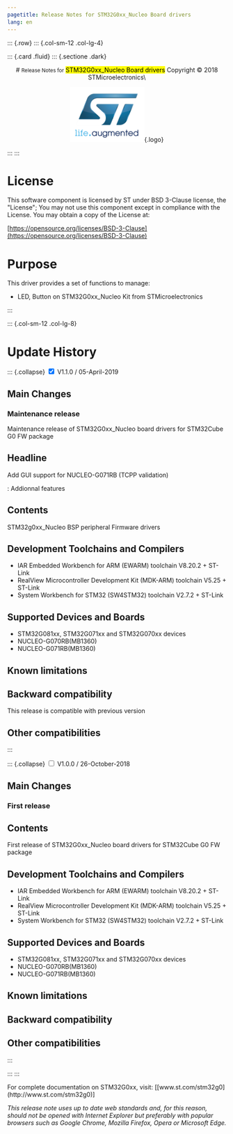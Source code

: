 ```yaml
---
pagetitle: Release Notes for STM32G0xx_Nucleo Board drivers
lang: en
---
```


::: {.row}
::: {.col-sm-12 .col-lg-4}

::: {.card .fluid}
::: {.sectione .dark}
<center>
# <small>Release Notes for</small> <mark>STM32G0xx_Nucleo Board drivers</mark>
Copyright &copy; 2018 STMicroelectronics\
    
[![ST logo](_htmresc/st_logo.png)](https://www.st.com){.logo}
</center>
:::
:::

# License

This software component is licensed by ST under BSD 3-Clause license, the "License"; You may not use this component except in compliance with the License. You may obtain a copy of the License at:

[https://opensource.org/licenses/BSD-3-Clause](https://opensource.org/licenses/BSD-3-Clause)

# Purpose

This driver provides a set of functions to manage:

- LED, Button on STM32G0xx_Nucleo Kit from STMicroelectronics

:::

::: {.col-sm-12 .col-lg-8}
# Update History

::: {.collapse}
<input type="checkbox" id="collapse-section2" checked aria-hidden="true">
<label for="collapse-section2" aria-hidden="true">V1.1.0 / 05-April-2019</label>
<div>

## Main Changes

### Maintenance release

Maintenance release of STM32G0xx_Nucleo board drivers for STM32Cube G0 FW package

  Headline
  --------
  Add GUI support for NUCLEO-G071RB (TCPP validation)

  : Addionnal features

## Contents

STM32g0xx_Nucleo BSP peripheral Firmware drivers

## Development Toolchains and Compilers
- IAR Embedded Workbench for ARM (EWARM) toolchain V8.20.2 + ST-Link
- RealView Microcontroller Development Kit (MDK-ARM) toolchain V5.25 + ST-Link
- System Workbench for STM32 (SW4STM32) toolchain V2.7.2 + ST-Link

## Supported Devices and Boards
- STM32G081xx, STM32G071xx and STM32G070xx devices
- NUCLEO-G070RB(MB1360)
- NUCLEO-G071RB(MB1360)

## Known limitations

## Backward compatibility

This release is compatible with previous version

## Other compatibilities
</div>
:::

::: {.collapse}
<input type="checkbox" id="collapse-section1" unchecked aria-hidden="true">
<label for="collapse-section1" aria-hidden="true">V1.0.0 / 26-October-2018</label>
<div>

## Main Changes

### First release

## Contents

First release of STM32G0xx_Nucleo board drivers for STM32Cube G0 FW package

## Development Toolchains and Compilers
- IAR Embedded Workbench for ARM (EWARM) toolchain V8.20.2 + ST-Link
- RealView Microcontroller Development Kit (MDK-ARM) toolchain V5.25 + ST-Link
- System Workbench for STM32 (SW4STM32) toolchain V2.7.2 + ST-Link

## Supported Devices and Boards
- STM32G081xx, STM32G071xx and STM32G070xx devices
- NUCLEO-G070RB(MB1360)
- NUCLEO-G071RB(MB1360)

## Known limitations

## Backward compatibility

## Other compatibilities
</div>
:::

:::
:::

<footer class="sticky">
For complete documentation on STM32G0xx, visit: [[www.st.com/stm32g0](http://www.st.com/stm32g0)]

*This release note uses up to date web standards and, for this reason, should not be opened with Internet Explorer but preferably with popular browsers such as Google Chrome, Mozilla Firefox, Opera or Microsoft Edge.*
</footer>
